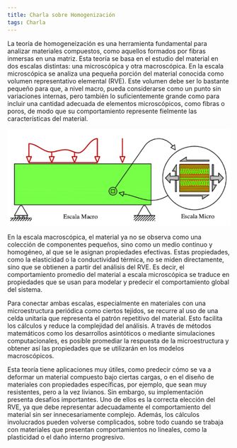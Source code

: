 ```yaml
---
title: Charla sobre Homogenización
tags: Charla
---
```


La teoría de homogeneización es una herramienta fundamental para analizar materiales compuestos, como aquellos formados por fibras inmersas en una matriz. Esta teoría se basa en el estudio del material en dos escalas distintas: una microscópica y otra macroscópica. En la escala microscópica se analiza una pequeña porción del material conocida como volumen representativo elemental (RVE). Este volumen debe ser lo bastante pequeño para que, a nivel macro, pueda considerarse como un punto sin variaciones internas, pero también lo suficientemente grande como para incluir una cantidad adecuada de elementos microscópicos, como fibras o poros, de modo que su comportamiento represente fielmente las características del material.

<img src="/assets/img/hmgn.png" alt="Homogenizacion" width="600">

En la escala macroscópica, el material ya no se observa como una colección de componentes pequeños, sino como un medio continuo y homogéneo, al que se le asignan propiedades efectivas. Estas propiedades, como la elasticidad o la conductividad térmica, no se miden directamente, sino que se obtienen a partir del análisis del RVE. Es decir, el comportamiento promedio del material a escala microscópica se traduce en propiedades que se usan para modelar y predecir el comportamiento global del sistema.

Para conectar ambas escalas, especialmente en materiales con una microestructura periódica como ciertos tejidos, se recurre al uso de una celda unitaria que representa el patrón repetitivo del material. Esto facilita los cálculos y reduce la complejidad del análisis. A través de métodos matemáticos como los desarrollos asintóticos o mediante simulaciones computacionales, es posible promediar la respuesta de la microestructura y obtener así las propiedades que se utilizarán en los modelos macroscópicos.

Esta teoría tiene aplicaciones muy útiles, como predecir cómo se va a deformar un material compuesto bajo ciertas cargas, o en el diseño de materiales con propiedades específicas, por ejemplo, que sean muy resistentes, pero a la vez livianos. Sin embargo, su implementación presenta desafíos importantes. Uno de ellos es la correcta elección del RVE, ya que debe representar adecuadamente el comportamiento del material sin ser innecesariamente complejo. Además, los cálculos involucrados pueden volverse complicados, sobre todo cuando se trabaja con materiales que presentan comportamientos no lineales, como la plasticidad o el daño interno progresivo.
